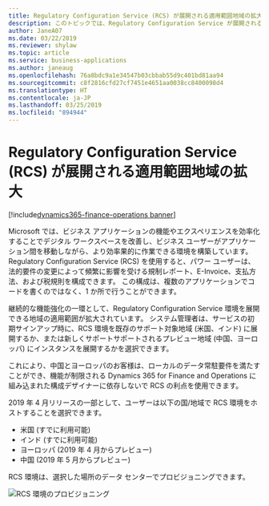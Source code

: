 ```yaml
---
title: Regulatory Configuration Service (RCS) が展開される適用範囲地域の拡大
description: このトピックでは、Regulatory Configuration Service が展開される地域の一覧を示します。
author: JaneA07
ms.date: 03/22/2019
ms.reviewer: shylaw
ms.topic: article
ms.service: business-applications
ms.author: janeaug
ms.openlocfilehash: 76a8bdc9a1e34547b03cbbab55d9c401bd81aa94
ms.sourcegitcommit: c8f2816cfd27cf7451e4651aa0038cc8400098d4
ms.translationtype: HT
ms.contentlocale: ja-JP
ms.lasthandoff: 03/25/2019
ms.locfileid: "894944"
---
```

# <a name="expanded-regional-coverage-for-regulatory-configuration-service-rcs-deployments"></a>Regulatory Configuration Service (RCS) が展開される適用範囲地域の拡大
[!include[dynamics365-finance-operations banner](../includes/dynamics365-finance-operations.md)]


Microsoft では、ビジネス アプリケーションの機能やエクスペリエンスを効率化することでデジタル ワークスペースを改善し、ビジネス ユーザーがアプリケーション間を移動しながら、より効率果的に作業できる環境を構築しています。Regulatory Configuration Service (RCS) を使用すると、パワー ユーザーは、法的要件の変更によって頻繁に影響を受ける規制レポート、E-Invoice、支払方法、および税規則を構成できます。 この構成は、複数のアプリケーションでコードを書くのではなく、1 か所で行うことができます。  

継続的な機能強化の一環として、Regulatory Configuration Service 環境を展開できる地域の適用範囲が拡大されています。 システム管理者は、サービスの初期サインアップ時に、RCS 環境を既存のサポート対象地域 (米国、インド) に展開するか、または新しくサポートサポートされるプレビュー地域 (中国、ヨーロッパ) にインスタンスを展開するかを選択できます。  
 
これにより、中国とヨーロッパのお客様は、ローカルのデータ常駐要件を満たすことができ、機能が制限される Dynamics 365 for Finance and Operations に組み込まれた構成デザイナーに依存しないで RCS の利点を使用できます。 

2019 年 4 月リリースの一部として、ユーザーは以下の国/地域で RCS 環境をホストすることを選択できます。 

-   米国 (すでに利用可能)
-   インド (すでに利用可能)
-   ヨーロッパ (2019 年 4 月からプレビュー)
-   中国 (2019 年 5 月からプレビュー)

RCS 環境は、選択した場所のデータ センターでプロビジョニングできます。

![RCS 環境のプロビジョニング](media/rcs-environment-provisioning-form-dec18.JPG "RCS 環境のプロビジョニング")

